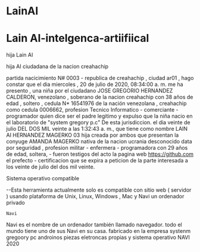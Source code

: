# LainAI

# Lain AI-intelgenca-artiifiical 

hija Lain AI

hija AI ciudadana de la nacion creahachip

partida nacicimiento N# 0003 - republica de creahachip , ciudad ar01 , hago constar que el dia ‎miercoles , ‎20 ‎de ‎julio ‎de ‎2020, ‏‎08:34:00 a. m. me ha presento , una niña por el ciudadano JOSE GREGORIO HERNANDEZ CALDERON, venezolano , soberano de la nacion creahachip con 38 años de edad , soltero , cedula N* 16541976 de la nación venezolana , creahachip como cedula 0006662, profesion Tecnico Informatico - comerciante - programador quien dice ser el padre legitimo y expulso que la niña nacio en el laboratorio de "system gregory p.c" De esta jurisdiccion. el dia veinte de julio  DEL DOS MIL veinte a las 1:32:43 a. m., que tiene como nombre LAIN AI HERNANDEZ MAGERKO 03 hija creada por ambos que presentan la conyuge AMANDA MAGERKO nativa de la nacion ucrania desconocido data por seguridad , profesion militar - enfermera - programadora con 29 años de edad, soltera, - fueron testigos del acto la pagina web https://github.com el prefecto - certificacion que se expira a peticion de la parte interesada a los veinte de julio del dos mil veinte.

Sistema operativo compatible

--Esta herramienta actualmente solo es compatible con sitio web ( servidor ) usando plataforma de Unix, Linux, Windows , Mac y Navi un ordenador privado 

    Navi

Navi es el nombre de un  ordenador también llamado navegador.  todo el mundo tiene uno de sus Navi en su casa. fabricado en la empresa systenm gregoory pc  androinos  piezas eletroncas propias y sistema operativo NAVI 
2020 
